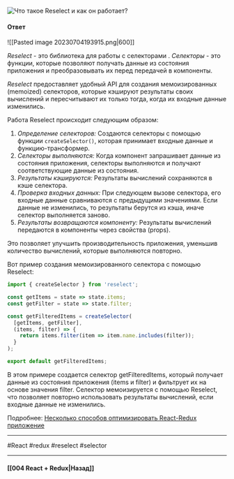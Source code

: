 ![Что такое Reselect и как он работает?](https://youtu.be/XtQPrt8G0n8?t=847)

#### Ответ

![[Pasted image 20230704193915.png|600]]

*Reselect* - это библиотека для работы с селекторами . *Селекторы* - это функции, которые позволяют получать данные из состояния приложения и преобразовывать их перед передачей в компоненты.

*Reselect* предоставляет удобный API для создания мемоизированных (memoized) селекторов, которые кэшируют результаты своих вычислений и пересчитывают их только тогда, когда их входные данные изменились.

Работа Reselect происходит следующим образом:
1. *Определение селекторов:* Создаются селекторы с помощью функции `createSelector()`, которая принимает входные данные и функцию-трансформер.
2. *Селекторы выполняются:* Когда компонент запрашивает данные из состояния приложения, селекторы выполняются и получают соответствующие данные из состояния.
3. *Результаты кэшируются:* Результаты вычислений сохраняются в кэше селектора.
4. *Проверка входных данных:* При следующем вызове селектора, его входные данные сравниваются с предыдущими значениями. Если данные не изменились, то результаты берутся из кэша, иначе селектор выполняется заново.
5. *Результаты возвращаются компоненту:* Результаты вычислений передаются в компоненты через свойства (props).

Это позволяет улучшить производительность приложения, уменьшив количество вычислений, которые выполняются повторно.

Вот пример создания мемоизированного селектора с помощью Reselect:

```jsx
import { createSelector } from 'reselect';

const getItems = state => state.items;
const getFilter = state => state.filter;

const getFilteredItems = createSelector(
  [getItems, getFilter],
  (items, filter) => {
    return items.filter(item => item.name.includes(filter));
  }
);

export default getFilteredItems;
```

В этом примере создается селектор getFilteredItems, который получает данные из состояния приложения (items и filter) и фильтрует их на основе значения filter. Селектор мемоизируется с помощью Reselect, что позволяет повторно использовать результаты вычислений, если входные данные не изменились.

Подробнее: [Несколько способов оптимизировать React-Redux приложение](https://habr.com/ru/articles/490526/)

____
#React #redux #reselect #selector 

____

#### [[004 React + Redux|Назад]]